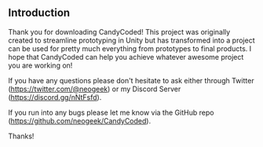 ## Introduction

Thank you for downloading CandyCoded! This project was originally created to streamline prototyping in Unity but has transformed into a project can be used for pretty much everything from prototypes to final products. I hope that CandyCoded can help you achieve whatever awesome project you are working on!

If you have any questions please don't hesitate to ask either through Twitter (<https://twitter.com/@neogeek>) or  my Discord Server (<https://discord.gg/nNtFsfd>).

If you run into any bugs please let me know via the GitHub repo (<https://github.com/neogeek/CandyCoded>).

Thanks!
